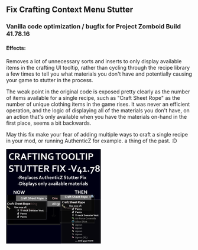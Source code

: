 ## Fix Crafting Context Menu Stutter
### Vanilla code optimization / bugfix for  Project Zomboid Build 41.78.16
#### Effects:
Removes a lot of unnecessary sorts and inserts to only display available items in the crafting UI tooltip, rather than cycling through the recipe library a few times to tell you what materials you don't have and potentially causing your game to stutter in the process.

The weak point in the original code is exposed pretty clearly as the number of items available for a single recipe, such as "Craft Sheet Rope" as the number of unique clothing items in the game rises. It was never an efficient operation, and the logic of displaying all of the materials you don't have, on an action that's only available when you have the materials on-hand in the first place, seems a bit backwards.

May this fix make your fear of adding multiple ways to craft a single recipe in your mod, or running AuthenticZ for example. a thing of the past. :D

![preview](preview.png)